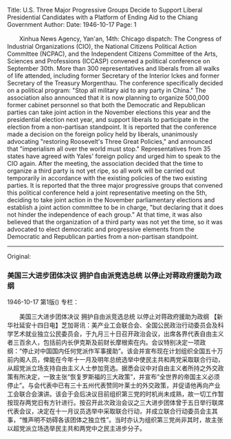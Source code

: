 Title: U.S. Three Major Progressive Groups Decide to Support Liberal Presidential Candidates with a Platform of Ending Aid to the Chiang Government
Author:
Date: 1946-10-17
Page: 1

　　Xinhua News Agency, Yan'an, 14th: Chicago dispatch: The Congress of Industrial Organizations (CIO), the National Citizens Political Action Committee (NCPAC), and the Independent Citizens Committee of the Arts, Sciences and Professions (ICCASP) convened a political conference on September 30th. More than 300 representatives and liberals from all walks of life attended, including former Secretary of the Interior Ickes and former Secretary of the Treasury Morgenthau. The conference specifically decided on a political program: "Stop all military aid to any party in China." The association also announced that it is now planning to organize 500,000 former cabinet personnel so that both the Democratic and Republican parties can take joint action in the November elections this year and the presidential election next year, and support liberals to participate in the election from a non-partisan standpoint. It is reported that the conference made a decision on the foreign policy held by liberals, unanimously advocating "restoring Roosevelt's Three Great Policies," and announced that "imperialism all over the world must stop." Representatives from 35 states have agreed with Yales' foreign policy and urged him to speak to the CIO again. After the meeting, the association decided that the time to organize a third party is not yet ripe, so all work will be carried out temporarily in accordance with the existing policies of the two existing parties. It is reported that the three major progressive groups that convened this political conference held a joint representative meeting on the 5th, deciding to take joint action in the November parliamentary elections and establish a joint action committee to be in charge, "but declaring that it does not hinder the independence of each group." At that time, it was also believed that the organization of a third party was not yet the time, so it was advocated to elect democratic and progressive elements from the Democratic and Republican parties from a non-partisan standpoint.



<hr /> 

Original: 


### 美国三大进步团体决议  拥护自由派竞选总统  以停止对蒋政府援助为政纲

1946-10-17
第1版()
专栏：

　　美国三大进步团体决议
    拥护自由派竞选总统
    以停止对蒋政府援助为政纲
    【新华社延安十四日电】芝加哥讯：美产业工会联合会、全国公民政治行动委员会及科学艺术就业独立公民委员会，于九月三十日召开政治会议，出席各界代表自由主义者三百余人，包括前内长伊克斯及前财长摩根索在内。会议特别决定一项政纲：“停止对中国国内任何党派作军事援助”。该会并宣布现在计划组织全国五十万前内阁人员，俾能在今年十一月及明年总统选举中使民主共和两党采取联合行动，从超党派立场支持自由主义人士参加竞选。据悉会议中对自由主义者所持之外交政策有所决定，一致主张“恢复罗斯福的三大政策”，并宣布“全世界的帝国主义必须停止”。与会代表中已有三十五州代表赞同叶莱士的外交政策，并促请他再向产业工会联合会演讲。该会于会后决议目前组织第三党的时机尚未成熟，故一切工作暂按现存两党旧有方针进行。按召开此次政治会议之三大进步团体曾于五日举行联席代表会议，决定在十一月议员选举中采取联合行动，并成立联合行动委员会主其事，“惟声明不妨碍各该团体之独立性”。当时亦认为组织第三党尚非其时，故主张以超党派立场选举民主共和两党中之民主进步分子。
